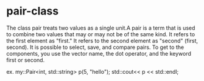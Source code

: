 # pair-class

The class pair treats two values as a single unit.A pair is a term that is used to combine two values that may or may not be of the same kind.
It refers to the first element as "first." It refers to the second element as "second" (first, second).
It is possible to select, save, and compare pairs. To get to the components, you use the vector name, the dot operator, and the keyword first or second.

ex. my::Pair<int, std::string> p(5, "hello");
    std::cout<< p << std::endl;
